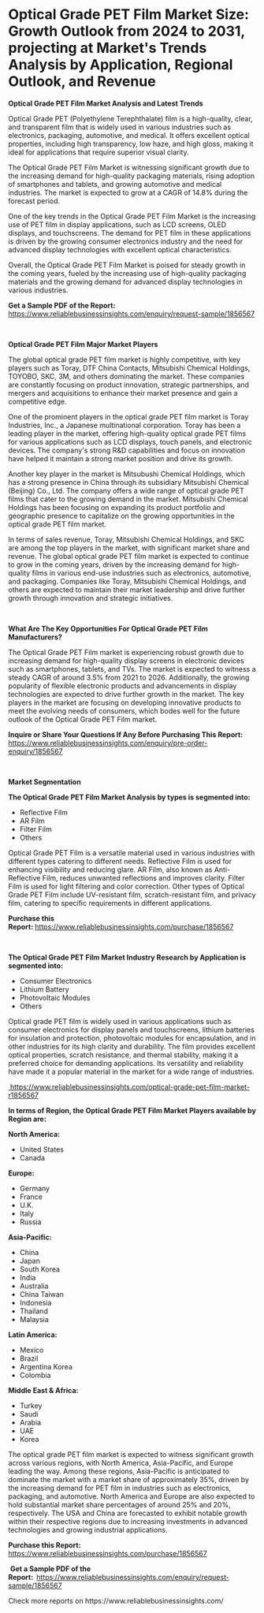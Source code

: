 <p><h1>Optical Grade PET Film Market Size: Growth Outlook from 2024 to 2031, projecting at Market's Trends Analysis by Application, Regional Outlook, and Revenue</h1></p><p><strong>Optical Grade PET Film Market Analysis and Latest Trends</strong></p>
<p><p>Optical Grade PET (Polyethylene Terephthalate) film is a high-quality, clear, and transparent film that is widely used in various industries such as electronics, packaging, automotive, and medical. It offers excellent optical properties, including high transparency, low haze, and high gloss, making it ideal for applications that require superior visual clarity.</p><p>The Optical Grade PET Film Market is witnessing significant growth due to the increasing demand for high-quality packaging materials, rising adoption of smartphones and tablets, and growing automotive and medical industries. The market is expected to grow at a CAGR of 14.8% during the forecast period.</p><p>One of the key trends in the Optical Grade PET Film Market is the increasing use of PET film in display applications, such as LCD screens, OLED displays, and touchscreens. The demand for PET film in these applications is driven by the growing consumer electronics industry and the need for advanced display technologies with excellent optical characteristics.</p><p>Overall, the Optical Grade PET Film Market is poised for steady growth in the coming years, fueled by the increasing use of high-quality packaging materials and the growing demand for advanced display technologies in various industries.</p></p>
<p><strong>Get a Sample PDF of the Report:&nbsp;</strong> <a href="https://www.reliablebusinessinsights.com/enquiry/request-sample/1856567">https://www.reliablebusinessinsights.com/enquiry/request-sample/1856567</a></p>
<p>&nbsp;</p>
<p><strong>Optical Grade PET Film Major Market Players</strong></p>
<p><p>The global optical grade PET film market is highly competitive, with key players such as Toray, DTF China Contacts, Mitsubishi Chemical Holdings, TOYOBO, SKC, 3M, and others dominating the market. These companies are constantly focusing on product innovation, strategic partnerships, and mergers and acquisitions to enhance their market presence and gain a competitive edge.</p><p>One of the prominent players in the optical grade PET film market is Toray Industries, Inc., a Japanese multinational corporation. Toray has been a leading player in the market, offering high-quality optical grade PET films for various applications such as LCD displays, touch panels, and electronic devices. The company's strong R&D capabilities and focus on innovation have helped it maintain a strong market position and drive its growth.</p><p>Another key player in the market is Mitsubushi Chemical Holdings, which has a strong presence in China through its subsidiary Mitsubishi Chemical (Beijing) Co., Ltd. The company offers a wide range of optical grade PET films that cater to the growing demand in the market. Mitsubishi Chemical Holdings has been focusing on expanding its product portfolio and geographic presence to capitalize on the growing opportunities in the optical grade PET film market.</p><p>In terms of sales revenue, Toray, Mitsubishi Chemical Holdings, and SKC are among the top players in the market, with significant market share and revenue. The global optical grade PET film market is expected to continue to grow in the coming years, driven by the increasing demand for high-quality films in various end-use industries such as electronics, automotive, and packaging. Companies like Toray, Mitsubishi Chemical Holdings, and others are expected to maintain their market leadership and drive further growth through innovation and strategic initiatives.</p></p>
<p>&nbsp;</p>
<p><strong>What Are The Key Opportunities For Optical Grade PET Film Manufacturers?</strong></p>
<p><p>The Optical Grade PET Film market is experiencing robust growth due to increasing demand for high-quality display screens in electronic devices such as smartphones, tablets, and TVs. The market is expected to witness a steady CAGR of around 3.5% from 2021 to 2026. Additionally, the growing popularity of flexible electronic products and advancements in display technologies are expected to drive further growth in the market. The key players in the market are focusing on developing innovative products to meet the evolving needs of consumers, which bodes well for the future outlook of the Optical Grade PET Film market.</p></p>
<p><strong>Inquire or Share Your Questions If Any Before Purchasing This Report:</strong> <a href="https://www.reliablebusinessinsights.com/enquiry/pre-order-enquiry/1856567">https://www.reliablebusinessinsights.com/enquiry/pre-order-enquiry/1856567</a></p>
<p>&nbsp;</p>
<p><strong>Market Segmentation</strong></p>
<p><strong>The Optical Grade PET Film Market Analysis by types is segmented into:</strong></p>
<p><ul><li>Reflective Film</li><li>AR Film</li><li>Filter Film</li><li>Others</li></ul></p>
<p><p>Optical Grade PET Film is a versatile material used in various industries with different types catering to different needs. Reflective Film is used for enhancing visibility and reducing glare. AR Film, also known as Anti-Reflective Film, reduces unwanted reflections and improves clarity. Filter Film is used for light filtering and color correction. Other types of Optical Grade PET Film include UV-resistant film, scratch-resistant film, and privacy film, catering to specific requirements in different applications.</p></p>
<p><strong>Purchase this Report:&nbsp;</strong><a href="https://www.reliablebusinessinsights.com/purchase/1856567">https://www.reliablebusinessinsights.com/purchase/1856567</a></p>
<p>&nbsp;</p>
<p><strong>The Optical Grade PET Film Market Industry Research by Application is segmented into:</strong></p>
<p><ul><li>Consumer Electronics</li><li>Lithium Battery</li><li>Photovoltaic Modules</li><li>Others</li></ul></p>
<p><p>Optical grade PET film is widely used in various applications such as consumer electronics for display panels and touchscreens, lithium batteries for insulation and protection, photovoltaic modules for encapsulation, and in other industries for its high clarity and durability. The film provides excellent optical properties, scratch resistance, and thermal stability, making it a preferred choice for demanding applications. Its versatility and reliability have made it a popular material in the market for a wide range of industries.</p></p>
<p><a href="https://www.reliablebusinessinsights.com/optical-grade-pet-film-market-r1856567">&nbsp;https://www.reliablebusinessinsights.com/optical-grade-pet-film-market-r1856567</a></p>
<p><strong>In terms of Region, the Optical Grade PET Film Market Players available by Region are:</strong></p>
<p>
    <p> <strong> North America: </strong>
        <ul>
            <li>United States</li>
            <li>Canada</li>
        </ul>
        </p> 
    <p> <strong> Europe: </strong>
        <ul>
            <li>Germany</li>
            <li>France</li>
            <li>U.K.</li>
            <li>Italy</li>
            <li>Russia</li>
        </ul>
        </p> 
    <p> <strong> Asia-Pacific: </strong>
        <ul>
            <li>China</li>
            <li>Japan</li>
            <li>South Korea</li>
            <li>India</li>
            <li>Australia</li>
            <li>China Taiwan</li>
            <li>Indonesia</li>
            <li>Thailand</li>
            <li>Malaysia</li>
        </ul>
        </p> 
    <p> <strong> Latin America: </strong>
        <ul>
            <li>Mexico</li>
            <li>Brazil</li>
            <li>Argentina Korea</li>
            <li>Colombia</li>
        </ul>
        </p> 
    <p> <strong> Middle East & Africa: </strong>
        <ul>
            <li>Turkey</li>
            <li>Saudi</li>
            <li>Arabia</li>
            <li>UAE</li>
            <li>Korea</li>
        </ul>
    </p>
    </p>
<p><p>The optical grade PET film market is expected to witness significant growth across various regions, with North America, Asia-Pacific, and Europe leading the way. Among these regions, Asia-Pacific is anticipated to dominate the market with a market share of approximately 35%, driven by the increasing demand for PET film in industries such as electronics, packaging, and automotive. North America and Europe are also expected to hold substantial market share percentages of around 25% and 20%, respectively. The USA and China are forecasted to exhibit notable growth within their respective regions due to increasing investments in advanced technologies and growing industrial applications.</p></p>
<p><strong>Purchase this Report: </strong><a href="https://www.reliablebusinessinsights.com/purchase/1856567">https://www.reliablebusinessinsights.com/purchase/1856567</a></p>
<p>&nbsp;<strong>Get a Sample PDF of the Report:&nbsp;&nbsp;</strong><a href="https://www.reliablebusinessinsights.com/enquiry/request-sample/1856567">https://www.reliablebusinessinsights.com/enquiry/request-sample/1856567</a></p>
<p><strong></strong></p>
<p>Check more reports on https://www.reliablebusinessinsights.com/</p>